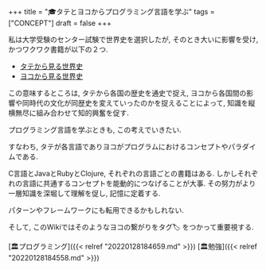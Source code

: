+++
title = "🎓タテとヨコからプログラミング言語を学ぶ"
tags = ["CONCEPT"]
draft = false
+++

私は大学受験のセンター試験で世界史を選択したが,
そのとき大いに影響を受け, かつワクワク書籍が以下の２つ.

-   [タテから見る世界史](https://www.amazon.co.jp/dp/4053045843)
-   [ヨコから見る世界史](https://www.amazon.co.jp/dp/4053046513)

この意味するところは, タテから各国の歴史を通史で捉え,
ヨコから各国間の影響や同時代の文化が同歴史を変えていったのかを捉えることによって,
知識を縦横無尽に組み合わせて知的興奮を促す.

プログラミング言語を学ぶときも, この考えでいきたい.

すなわち, タテが各言語でありヨコがプログラムにおけるコンセプトやパラダイムである.

C言語とJavaとRubyとClojure, それぞれの言語ごとの書籍はある.
しかしそれぞれの言語に共通するコンセプトを能動的につなげることが大事.
その努力がより一層知識を深堀して理解を促し, 記憶に定着する.

パターンやフレームワークにも転用できるかもしれない.

そして, このWikiではそのようなヨコの繋がりをタグ🏷 をつかって重要視する.

[🏛プログラミング]({{< relref "20220128184659.md" >}}) [🏛勉強]({{< relref "20220128184558.md" >}})
